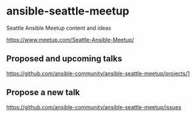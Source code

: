 # ansible-seattle-meetup
Seattle Ansible Meetup content and ideas

https://www.meetup.com/Seattle-Ansible-Meetup/



## Proposed and upcoming talks
https://github.com/ansible-community/ansible-seattle-meetup/projects/1

## Propose a new talk
https://github.com/ansible-community/ansible-seattle-meetup/issues
